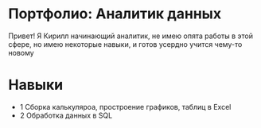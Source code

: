 # Портфолио: Аналитик данных
Привет! Я Кирилл начинающий аналитик, не имею опята работы в этой сфере, но имею некоторые навыки, и готов усердно учится чему-то новому

# Навыки
- 1 Сборка калькуляроа, простроение графиков, таблиц в Excel
- 2 Обработка данных в SQL 
